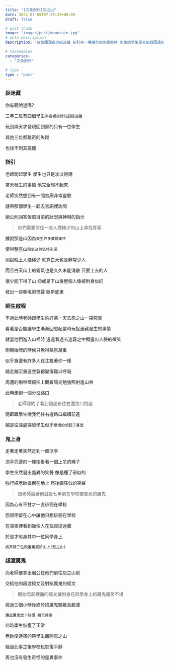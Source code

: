 ```yaml
---
title: "[文章創作]怨之山"
date: 2022-02-05T07:20:23+08:00
draft: false

# post thumb
image: "images/post/mountain.jpg"
# meta description
description: "在校園深夜的抓迷藏 卻引來一場離奇的失蹤案件 失憶的學生是否能找回遺失的記憶並解開一切謎題呢?"

# taxonomies
categories: 
  - "文章創作"

# type
type : "post"
---
```

### 捉迷藏

你有聽說過嗎?

三年二班有四個學生`半夜裡突然玩起捉迷藏`

玩到隔天才發現回到家的只有一位學生 

其他三位都離奇的失蹤

也找不到其屍體

### 指引

老師問起學生 學生也只是淡淡得說 

當天發生的事情 他完全想不起來 

老師突然想到有一間宮廟非常靈驗 

就帶那個學生一起去宮廟裡詢問 

廟公則回答依照目前的狀況與神明的指示

>你們需要前往一座人煙稀少的山上尋找答案

據說那座山因為`發生許多棄屍案件`

使得整座山`陰氣及怨氣特別深`

別說晚上人煙稀少 就算白天也是非常少人

而且白天山上的霧氣也是久久未能消散 只要上去的人

很少能下得了山 抑或是下山後整個人像被附身似的

發出一些嘶吼的怪聲 歇斯底里

### 師生啟程

不過此時老師跟學生約好某一天去怨之山一探究竟

看看是否能讓學生漸漸回想起當時玩捉迷藏發生的事情

就當他們進入山裡時 遠遠看過去迷霧之中顯露出人臉的微笑

剛開始爬的時候只覺得氣氛凝重

似乎身邊有許多人在注視著你一樣

越走越沉重連空氣都變得難以呼吸

周遭的樹林環伺往上觀看陽光勉強照射進山林

此時走到一個分岔路口

>老師隱約了看到個黑影往右邊路口閃過

隨即跟學生說我們往右邊路口繼續前進

越是往深處探險學生似乎`慢慢的想起了甚麼`

### 鬼上身

走著走著突然走到一個涼亭

涼亭旁邊的一棵樹掛著一個上吊的繩子

學生突然發出詭異的笑聲 像是種了邪似的

強行把老師撲倒在地上 然後癲狂似的笑聲

>跟老師說著他就是七年前在學校被害死的厲鬼

因為心有不甘才一直徘徊在學校

怨恨停留在心中讓他只想徘徊在學校

在深夜裡看到幾個人在玩起捉迷藏

於是才附身其中一位同學身上

`將其餘三位殺害棄屍於山上(怨之山)`

### 超渡厲鬼

而老師便拿出廟公在他們前往怨之山前

交給他的超渡經文及對抗厲鬼的經文

>開始唸起裡面的經文讓附身在同學身上的厲鬼痛苦不堪 

經過三個小時後終於把厲鬼驅離且超渡

`讓此厲鬼放下怨恨 離苦得樂`

此時學生恢復了正常 

老師便連夜的帶學生離開怨之山

經過此事之後學校也恢復平靜

再也沒有發生奇怪的靈異事件

